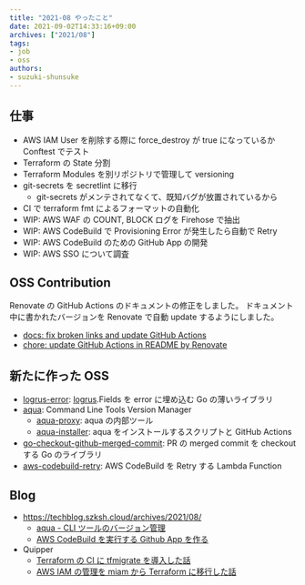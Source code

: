 ```yaml
---
title: "2021-08 やったこと"
date: 2021-09-02T14:33:16+09:00
archives: ["2021/08"]
tags:
- job
- oss
authors:
- suzuki-shunsuke
---
```


## 仕事

* AWS IAM User を削除する際に force_destroy が true になっているか Conftest でテスト
* Terraform の State 分割
* Terraform Modules を別リポジトリで管理して versioning
* git-secrets を secretlint に移行
  * git-secrets がメンテされてなくて、既知バグが放置されているから
* CI で terraform fmt によるフォーマットの自動化
* WIP: AWS WAF の COUNT, BLOCK ログを Firehose で抽出
* WIP: AWS CodeBuild で Provisioning Error が発生したら自動で Retry
* WIP: AWS CodeBuild のための GitHub App の開発
* WIP: AWS SSO について調査

## OSS Contribution

Renovate の GitHub Actions のドキュメントの修正をしました。
ドキュメント中に書かれたバージョンを Renovate で自動 update するようにしました。

* [docs: fix broken links and update GitHub Actions](https://github.com/renovatebot/github-action/pull/556)
* [chore: update GitHub Actions in README by Renovate](https://github.com/renovatebot/github-action/pull/557)

## 新たに作った OSS

* [logrus-error](https://github.com/suzuki-shunsuke/logrus-error): [logrus](https://github.com/sirupsen/logrus).Fields を error に埋め込む Go の薄いライブラリ
* [aqua](https://github.com/suzuki-shunsuke/aqua): Command Line Tools Version Manager
  * [aqua-proxy](https://github.com/suzuki-shunsuke/aqua-proxy): aqua の内部ツール 
  * [aqua-installer](https://github.com/suzuki-shunsuke/aqua-installer): aqua をインストールするスクリプトと GitHub Actions
* [go-checkout-github-merged-commit](https://github.com/suzuki-shunsuke/go-checkout-github-merged-commit): PR の merged commit を checkout する Go のライブラリ
* [aws-codebuild-retry](https://github.com/suzuki-shunsuke/aws-codebuild-retry): AWS CodeBuild を Retry する Lambda Function

## Blog

* https://techblog.szksh.cloud/archives/2021/08/
  * [aqua - CLI ツールのバージョン管理](https://techblog.szksh.cloud/aqua/)
  * [AWS CodeBuild を実行する Github App を作る](https://techblog.szksh.cloud/github-app-for-codebuild/)
* Quipper
  * [Terraform の CI に tfmigrate を導入した話](https://blog.studysapuri.jp/entry/2021/08/11/080000)
  * [AWS IAM の管理を miam から Terraform に移行した話](https://blog.studysapuri.jp/entry/2021/08/02/080000)
